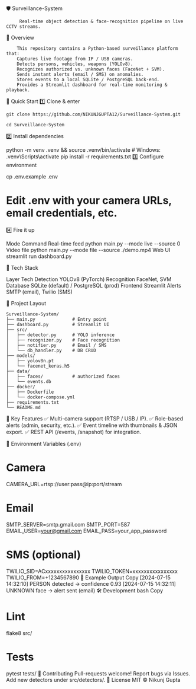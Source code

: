 🛡️ Surveillance-System

         Real-time object detection & face-recognition pipeline on live CCTV streams.  
📌 Overview

        This repository contains a Python-based surveillance platform that:
        Captures live footage from IP / USB cameras.
        Detects persons, vehicles, weapons (YOLOv8).
        Recognizes authorized vs. unknown faces (FaceNet + SVM).
        Sends instant alerts (email / SMS) on anomalies.
        Stores events to a local SQLite / PostgreSQL back-end.
        Provides a Streamlit dashboard for real-time monitoring & playback.
🚀 Quick Start
1️⃣ Clone & enter

    git clone https://github.com/NIKUNJGUPTA12/Surveillance-System.git

    cd Surveillance-System
    
2️⃣ Install dependencies

python -m venv .venv && source .venv/bin/activate  # Windows: .venv\Scripts\activate
pip install -r requirements.txt
3️⃣ Configure environment

cp .env.example .env
# Edit .env with your camera URLs, email credentials, etc.
4️⃣ Fire it up

Mode	Command
Real-time feed	python main.py --mode live --source 0
Video file	python main.py --mode file --source ./demo.mp4
Web UI	streamlit run dashboard.py

🧰 Tech Stack

Layer	Tech
Detection	YOLOv8 (PyTorch)
Recognition	FaceNet, SVM
Database	SQLite (default) / PostgreSQL (prod)
Frontend	Streamlit
Alerts	SMTP (email), Twilio (SMS)


📁 Project Layout

    Surveillance-System/
    ├── main.py              # Entry point
    ├── dashboard.py         # Streamlit UI
    ├── src/
    │   ├── detector.py      # YOLO inference
    │   ├── recognizer.py    # Face recognition
    │   ├── notifier.py      # Email / SMS
    │   └── db_handler.py    # DB CRUD
    ├── models/
    │   ├── yolov8n.pt
    │   └── facenet_keras.h5
    ├── data/
    │   ├── faces/           # authorized faces
    │   └── events.db
    ├── docker/
    │   ├── Dockerfile
    │   └── docker-compose.yml
    ├── requirements.txt
    └── README.md

🎯 Key Features
✅ Multi-camera support (RTSP / USB / IP).
✅ Role-based alerts (admin, security, etc.).
✅ Event timeline with thumbnails & JSON export.
✅ REST API (/events, /snapshot) for integration.

🔐 Environment Variables (.env)
# Camera
CAMERA_URL=rtsp://user:pass@ip:port/stream

# Email
SMTP_SERVER=smtp.gmail.com
SMTP_PORT=587
EMAIL_USER=your@gmail.com
EMAIL_PASS=your_app_password

# SMS (optional)
TWILIO_SID=ACxxxxxxxxxxxxxxxx
TWILIO_TOKEN=xxxxxxxxxxxxxxxx
TWILIO_FROM=+1234567890
🧪 Example Output
Copy
[2024-07-15 14:32:10] PERSON detected → confidence 0.93
[2024-07-15 14:32:11] UNKNOWN face → alert sent (email)
🛠️ Development
bash
Copy
# Lint
flake8 src/
# Tests
pytest tests/
🤝 Contributing
Pull-requests welcome!
Report bugs via Issues.
Add new detectors under src/detectors/.
📄 License
MIT © Nikunj Gupta
